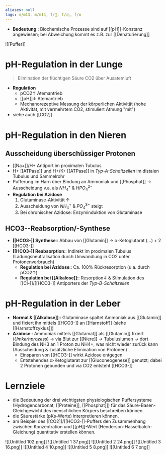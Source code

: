 ```yaml
---
aliases: null
tags: m/m13, m/m14, f/🍺, f/🫁, f/⚙️
---
```


- **Bedeutung**:: Biochemische Prozesse sind auf [[pH]]-Konstanz angewiesen; bei Abweichung kommt es z.B. zur [[Denaturierung]]




![[Puffer]]

# pH-Regulation in der Lunge
> Elimination der flüchtigen Säure CO2 über Ausatemluft

- **Regulation**
	- pCO2↑ Atemantrieb
	- [[pH]]↓ Atemantrieb
	- Mechanorezeptive Messung der körperlichen Aktivität (hohe Aktivität, mit vermehrtem CO2, stimuliert Atmung "mit")
- siehe auch [[CO2]]

# pH-Regulation in den Nieren
## Ausscheidung überschüssiger Protonen
- [[Na+]]/H+ Antiport im proximalen Tubulus
- H+ [[ATPase]] und H+/K+ [[ATPase]] in *Typ-A-Schaltzellen* im distalen Tubulus und Sammelrohr
- Pufferung im Harn über Bindung an Ammoniak und [[Phosphat]] → Ausscheidung v.a. als $NH_{4}^{+}$ & $HPO_{4}^{2-}$
- **Regulation bei Azidose**
	1. Glutaminase-Aktivität ↑ 
	2. Ausscheidung von $NH_{4}^{+}$ & $PO_{4}^{3-}$ steigt
	3. Bei chronischer Azidose: Enzyminduktion von Glutaminase
## HCO3--Reabsorption/-Synthese
- **[[HCO3-]] Synthese**:: Abbau von [[Glutamin]] → α-Ketoglutarat (...) + 2 [[HCO3-]]
- **[[HCO3-]] Reabsorption**:: Indirekt im proximalen Tubulus (Ladungsneutralisation durch Umwandlung in CO2 unter Protonenverbrauch)
	- **Regulation bei Azidose**:: Ca. 100% Rückresorption (u.a. durch pCO2↑)
	- **Regulation bei [[Alkalose]]**:: Resorption↓ & Stimulation des [[Cl-]]/[[HCO3-]] Antiporters der *Typ-B-Schaltzellen*

# pH-Regulation in der Leber
- **Normal & [[Alkalose]]**:: Glutaminase spaltet Ammoniak aus [[Glutamin]] und fixiert ihn mittels [[HCO3-]] an [[Harnstoff]] (siehe [[Harnstoffzyklus]])
- **Azidose**:: Ammoniak mittels [[Glutamat]] als [[Glutamin]] fixiert (*Umkerhprozess*) → via Blut zur [[Niere]] → Tubuluslumen → dort Bindung des NH3 an 1 Proton zu NH4+, was nicht wieder zurück kann (Ausscheidung & zusätzliche Elimination von Protonen)
	- Einsparen von [[HCO3-]] wirkt Azidose entgegen
	- Entstehendes α-Ketoglutarat zur [[Gluconeogenese]] genutzt; dabei 2 Protonen gebunden und via CO2 entsteht [[HCO3-]]





# Lernziele
- die Bedeutung der drei wichtigsten physiologischen Puffersysteme (Hydrogencarbonat, [[Proteine]], [[Phosphat]]) für das Säure-Basen-Gleichgewicht des menschlichen Körpers beschreiben können.
- die Säurestärke (pKs-Werte) interpretieren können.
- am Beispiel des [[CO2]]/[[HCO3-]]-Puffers den Zusammenhang zwischen Konzentration und [[pH]]-Wert (Henderson-Hasselbalch-Gleichung) quantitativ erstellen können.

![[Untitled 102.png]]
![[Untitled 1 37.png]]
![[Untitled 2 24.png]]
![[Untitled 3 16.png]]
![[Untitled 4 10.png]]
![[Untitled 5 8.png]]
![[Untitled 6 7.png]]

